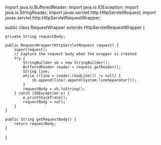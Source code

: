 import java.io.BufferedReader;
import java.io.IOException;
import java.io.StringReader;
import javax.servlet.http.HttpServletRequest;
import javax.servlet.http.HttpServletRequestWrapper;

public class RequestWrapper extends HttpServletRequestWrapper {

    private String requestBody;

    public RequestWrapper(HttpServletRequest request) {
        super(request);
        // Capture the request body when the wrapper is created
        try {
            StringBuilder sb = new StringBuilder();
            BufferedReader reader = request.getReader();
            String line;
            while ((line = reader.readLine()) != null) {
                sb.append(line).append(System.lineSeparator());
            }
            requestBody = sb.toString();
        } catch (IOException e) {
            e.printStackTrace();
            requestBody = null;
        }
    }

    public String getRequestBody() {
        return requestBody;
    }
}
